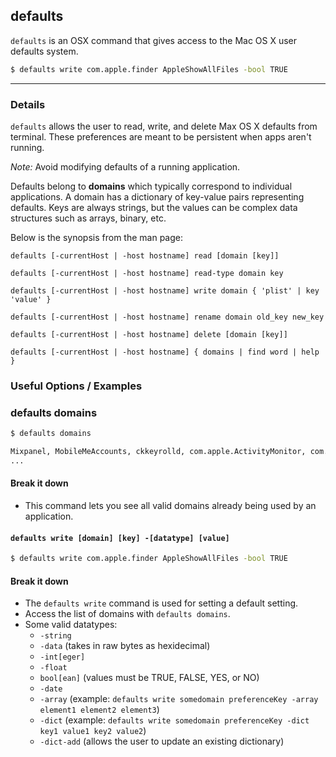 defaults
-------

`defaults` is an OSX command that gives access to the Mac OS X user defaults system. 

~~~ bash
$ defaults write com.apple.finder AppleShowAllFiles -bool TRUE 
~~~

---

### Details
`defaults` allows the user to read, write, and delete Max OS X defaults from terminal. These preferences are meant to be persistent when apps aren't running.   

*Note:* Avoid modifying defaults of a running application.

Defaults belong to __domains__ which typically correspond to individual applications. A domain has a dictionary of key-value pairs representing defaults. Keys are always strings, but the values can be complex data structures such as arrays, binary, etc. 

Below is the synopsis from the man page:


```
defaults [-currentHost | -host hostname] read [domain [key]]

defaults [-currentHost | -host hostname] read-type domain key

defaults [-currentHost | -host hostname] write domain { 'plist' | key 'value' }

defaults [-currentHost | -host hostname] rename domain old_key new_key

defaults [-currentHost | -host hostname] delete [domain [key]]

defaults [-currentHost | -host hostname] { domains | find word | help }
```
### Useful Options / Examples

### defaults domains
~~~ bash
$ defaults domains

Mixpanel, MobileMeAccounts, ckkeyrolld, com.apple.ActivityMonitor, com.apple.AddressBook, com.apple.AppleMultitouchMouse, com.apple.AppleMultitouchTrackpad,
...
~~~

#### Break it down
- This command lets you see all valid domains already being used by an application. 


#### `defaults write [domain] [key] -[datatype] [value]` 
~~~ bash
$ defaults write com.apple.finder AppleShowAllFiles -bool TRUE
~~~

#### Break it down

- The `defaults write` command is used for setting a default setting.
- Access the list of domains with `defaults domains`.
- Some valid datatypes:
    * `-string` 
    * `-data` (takes in raw bytes as hexidecimal)
    * `-int[eger]`
    * `-float`
    * `bool[ean]` (values must be TRUE, FALSE, YES, or NO)
    * `-date`
    * `-array` (example: `defaults write somedomain preferenceKey -array element1 element2 element3`)
    * `-dict` (example: `defaults write somedomain preferenceKey -dict key1 value1 key2 value2`)
    * `-dict-add` (allows the user to update an existing dictionary)
